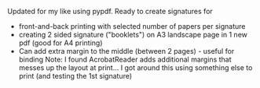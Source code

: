 Updated for my like using pypdf.
Ready to create signatures for 
- front-and-back printing with selected number of papers per signature
- creating 2 sided signature ("booklets") on A3 landscape page in 1 new pdf (good for A4 printing)
- Can add extra margin to the middle (between 2 pages) - useful for binding
Note: I found AcrobatReader adds additional margins that messes up the layout at print... I got around this using something else to print (and testing the 1st signature)
